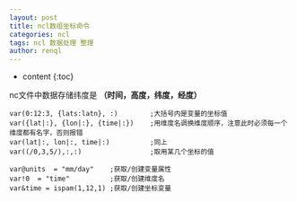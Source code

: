```yaml
---
layout: post
title: ncl数组坐标命令
categories: ncl
tags: ncl 数据处理 整理
author: renql
---
```


* content
{:toc}

nc文件中数据存储纬度是 **（时间，高度，纬度，经度）**   
```
var(0:12:3, {lats:latn}, :)        ;大括号内是变量的坐标值    
var({lat|:}, {lon|:}, {time|:})    ;用维度名调换维度顺序，注意此时必须每一个维度都有名字，否则报错  
var(lat|:, lon|:, time|:)          ;同上  
var((/0,3,5/),:,:)                 ;取用某几个坐标的值   

var@units  = "mm/day"    ;获取/创建变量属性   
var!0  = "time"          ;获取/创建维度名   
var&time = ispam(1,12,1) ;获取/创建坐标变量
```
